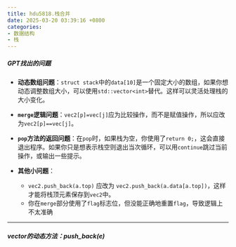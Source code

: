 ```yaml
---
title: hdu5818.栈合并
date: 2025-03-20 03:39:16 +0800
categories:
- 数据结构
- 栈
---
```


##### GPT找出的问题

- **动态数组问题**：`struct stack`中的`data[10]`是一个固定大小的数组，如果你想动态调整数组大小，可以使用`std::vector<int>`替代。这样可以灵活处理栈的大小变化。
    
- **`merge`逻辑问题**：`vec2[p]=vec[j]`应为比较操作，而不是赋值操作，所以应改为`vec2[p]==vec[j]`。
    
- **`pop`方法的返回问题**：在`pop`时，如果栈为空，你使用了`return 0;`，这会直接退出程序。如果你只是想表示栈空则退出当次循环，可以用`continue`跳过当前操作，或输出一些提示。
    
- **其他小问题**：
    
    - `vec2.push_back(a.top)` 应改为 `vec2.push_back(a.data[a.top])`，这样才能将栈顶元素保存到`vec2`中。
    - 你在`merge`部分使用了`flag`标志位，但没能正确地重置`flag`，导致逻辑上不太准确

---
##### vector的动态方法：push_back(e)